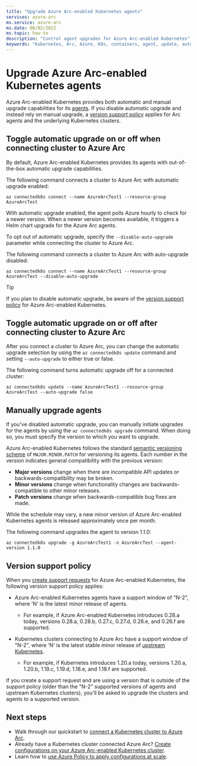 ```yaml
---
title: "Upgrade Azure Arc-enabled Kubernetes agents"
services: azure-arc
ms.service: azure-arc
ms.date: 08/02/2022
ms.topic: how-to
description: "Control agent upgrades for Azure Arc-enabled Kubernetes"
keywords: "Kubernetes, Arc, Azure, K8s, containers, agent, update, auto upgrade"
---
```


# Upgrade Azure Arc-enabled Kubernetes agents

Azure Arc-enabled Kubernetes provides both automatic and manual upgrade capabilities for its [agents](conceptual-agent-overview.md). If you disable automatic upgrade and instead rely on manual upgrade, a [version support policy](#version-support-policy) applies for Arc agents and the underlying Kubernetes clusters.

## Toggle automatic upgrade on or off when connecting cluster to Azure Arc

By default, Azure Arc-enabled Kubernetes provides its agents with out-of-the-box automatic upgrade capabilities.

The following command connects a cluster to Azure Arc with automatic upgrade enabled:

```azurecli
az connectedk8s connect --name AzureArcTest1 --resource-group AzureArcTest
```

With automatic upgrade enabled, the agent polls Azure hourly to check for a newer version. When a newer version becomes available, it triggers a Helm chart upgrade for the Azure Arc agents.

To opt out of automatic upgrade, specify the `--disable-auto-upgrade` parameter while connecting the cluster to Azure Arc.

The following command connects a cluster to Azure Arc with auto-upgrade disabled:

```azurecli
az connectedk8s connect --name AzureArcTest1 --resource-group AzureArcTest --disable-auto-upgrade
```

> [!TIP]
> If you plan to disable automatic upgrade, be aware of the [version support policy](#version-support-policy) for Azure Arc-enabled Kubernetes.

## Toggle automatic upgrade on or off after connecting cluster to Azure Arc

After you connect a cluster to Azure Arc, you can change the automatic upgrade selection by using the `az connectedk8s update` command and setting `--auto-upgrade` to either true or false.

The following command turns automatic upgrade off for a connected cluster:

```azurecli
az connectedk8s update --name AzureArcTest1 --resource-group AzureArcTest --auto-upgrade false
```

## Manually upgrade agents

If you've disabled automatic upgrade, you can manually initiate upgrades for the agents by using the `az connectedk8s upgrade` command. When doing so, you must specify the version to which you want to upgrade.

Azure Arc-enabled Kubernetes follows the standard [semantic versioning scheme](https://semver.org/) of `MAJOR.MINOR.PATCH` for versioning its agents. Each number in the version indicates general compatibility with the previous version:

* **Major versions** change when there are incompatible API updates or backwards-compatibility may be broken.
* **Minor versions** change when functionality changes are backwards-compatible to other minor releases.
* **Patch versions** change when backwards-compatible bug fixes are made.

While the schedule may vary, a new minor version of Azure Arc-enabled Kubernetes agents is released approximately once per month.

The following command upgrades the agent to version 1.1.0:

```azurecli
az connectedk8s upgrade -g AzureArcTest1 -n AzureArcTest --agent-version 1.1.0
```

## Version support policy

When you [create support requests](/azure/azure-portal/supportability/how-to-create-azure-support-request) for Azure Arc-enabled Kubernetes, the following version support policy applies:

* Azure Arc-enabled Kubernetes agents have a support window of "N-2", where 'N' is the latest minor release of agents.
  * For example, if Azure Arc-enabled Kubernetes introduces 0.28.a today, versions 0.28.a, 0.28.b, 0.27.c, 0.27.d, 0.26.e, and 0.26.f are supported.

* Kubernetes clusters connecting to Azure Arc have a support window of "N-2", where 'N' is the latest stable minor release of [upstream Kubernetes](https://github.com/kubernetes/kubernetes/releases).
  * For example, if Kubernetes introduces 1.20.a today, versions 1.20.a, 1.20.b, 1.19.c, 1.19.d, 1.18.e, and 1.18.f are supported.

If you create a support request and are using a version that is outside of the support policy (older than the "N-2" supported versions of agents and upstream Kubernetes clusters), you'll be asked to upgrade the clusters and agents to a supported version.

## Next steps

* Walk through our quickstart to [connect a Kubernetes cluster to Azure Arc](./quickstart-connect-cluster.md).
* Already have a Kubernetes cluster connected Azure Arc? [Create configurations on your Azure Arc-enabled Kubernetes cluster](./tutorial-use-gitops-connected-cluster.md).
* Learn how to [use Azure Policy to apply configurations at scale](./use-azure-policy.md).
